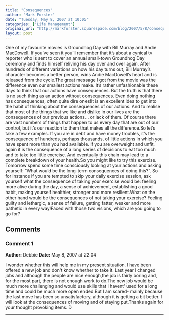 ```yaml
---
title: "Consequences"
author: "Mark Forster"
date: "Tuesday, May 8, 2007 at 10:05"
categories: ['Life Management']
original_url: "http://markforster.squarespace.com/blog/2007/5/8/consequences.html"
layout: post
---
```


One of my favourite movies is Groundhog Day with Bill Murray and Andie MacDowell. If you’ve seen it you’ll remember that it’s about a cynical tv reporter who is sent to cover an annual small-town Groundhog Day ceremony and finds himself reliving his day over and over again. After hundreds of different variations on how his day turns out, Bill Murray’s character becomes a better person, wins Andie MacDowell’s heart and is released from the cycle.The great message I got from the movie was the difference even our smallest actions make. It’s rather unfashionable these days to think that our actions have consequences. But the truth is that there is no such thing as an action without consequences. Even doing nothing has consequences, often quite dire ones!It is an excellent idea to get into the habit of thinking about the consequences of our actions. And to realise that most of the things that we like and dislike in our lives are the consequences of our previous actions… or lack of them. Of course there are vast numbers of things that happen to us every day that are out of our control, but it’s our reaction to them that makes all the difference.So let’s take a few examples. If you are in debt and have money troubles, it’s the consequence of hundreds, perhaps thousands, of little actions in which you have spent more than you had available. If you are overweight and unfit, again it is the consequence of a long series of decisions to eat too much and to take too little exercise. And eventually this chain may lead to a complete breakdown of your health.So you might like to try this exercise. Tomorrow spend some time consciously looking at your actions and asking yourself: “What would be the long-term consequences of doing this?”. So for instance if you are tempted to skip your daily exercise session, ask yourself what the consequence of taking your exercise would be: feeling more alive during the day, a sense of achievement, establishing a good habit, making yourself healthier, stronger and more resilient.What on the other hand would be the consequences of not taking your exercise? Feeling guilty and lethargic, a sense of failure, getting fatter, weaker and more pathetic in every way!Faced with those two visions, which are you going to go for?

## Comments

### Comment 1
**Author:** Debbie
**Date:** May 8, 2007 at 22:04

I wonder whether this will help me in my present situation. I have been offered a new job and don't know whether to take it. Last year I changed jobs and although the people are nice enough,the job is fairly boring and, for the most part, there is not enough work to do.The new job would be much more challenging and would use skills that I havent' used for a long time and could be much more open ended.But I am scared- mainly because the last move has been so unsatisfactory, although it is getting a bit better. I will look at the consequences of moving and of staying put.Thanks again for your thought provoking items.
D

---
